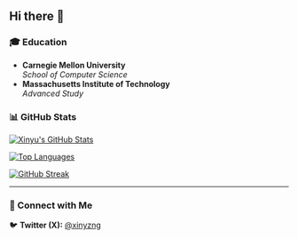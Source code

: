 ## Hi there 👋

### 🎓 Education
- **Carnegie Mellon University**  
  *School of Computer Science*
- **Massachusetts Institute of Technology**  
  *Advanced Study*

### 📊 GitHub Stats
[![Xinyu's GitHub Stats](https://github-readme-stats.vercel.app/api?username=mannaandpoem&show_icons=true&theme=tokyonight&count_private=true&include_all_commits=true)](https://github.com/anuraghazra/github-readme-stats)

[![Top Languages](https://github-readme-stats.vercel.app/api/top-langs/?username=xyuzh&layout=compact&theme=tokyonight)](https://github.com/anuraghazra/github-readme-stats)

[![GitHub Streak](https://streak-stats.demolab.com?user=xyuzh&theme=tokyonight)](https://github.com/DenverCoder1/github-readme-streak-stats)

---

### 🔗 Connect with Me  
🐦 **Twitter (X):** [@xinyzng](https://x.com/xinyzng)
